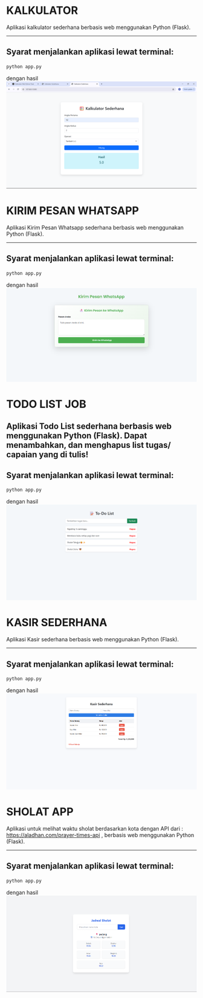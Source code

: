# KALKULATOR

Aplikasi kalkulator sederhana berbasis web menggunakan Python (Flask).

---

## Syarat menjalankan aplikasi lewat terminal:

```bash
python app.py
```
dengan hasil ![Alt Text](Kalkulator/hasilImage/kalkulator.png)

# KIRIM PESAN WHATSAPP

Aplikasi Kirim Pesan Whatsapp sederhana berbasis web menggunakan Python (Flask).

---

## Syarat menjalankan aplikasi lewat terminal:

```bash
python app.py
```
dengan hasil ![Alt Text](KirimPesan/hasilImage/image.png)

# TODO LIST JOB

Aplikasi Todo List sederhana berbasis web menggunakan Python (Flask).
Dapat menambahkan, dan menghapus list tugas/ capaian yang di tulis!
---

## Syarat menjalankan aplikasi lewat terminal:

```bash
python app.py
```
dengan hasil ![Alt Text](Todo_App/hasilImage/image.png)

# KASIR SEDERHANA

Aplikasi Kasir sederhana berbasis web menggunakan Python (Flask).

---

## Syarat menjalankan aplikasi lewat terminal:

```bash
python app.py
```
dengan hasil ![Alt Text](Kasir_Sederhana/hasilImage/image.png)


# SHOLAT APP

Aplikasi untuk melihat waktu sholat berdasarkan kota dengan API dari : https://aladhan.com/prayer-times-api , berbasis web menggunakan Python (Flask).

---

## Syarat menjalankan aplikasi lewat terminal:

```bash
python app.py
```
dengan hasil ![Alt Text](Sholat_app/hasilImage/image.png)

